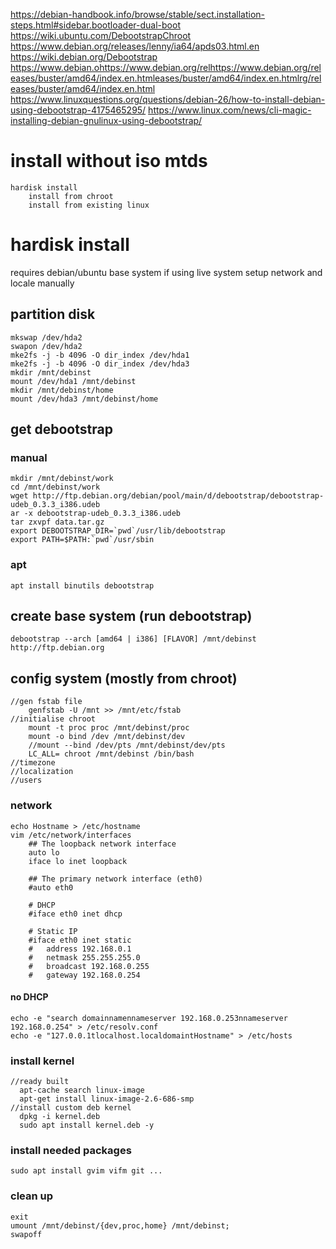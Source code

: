 https://debian-handbook.info/browse/stable/sect.installation-steps.html#sidebar.bootloader-dual-boot
https://wiki.ubuntu.com/DebootstrapChroot
https://www.debian.org/releases/lenny/ia64/apds03.html.en
https://wiki.debian.org/Debootstrap
https://www.debian.ohttps://www.debian.org/relhttps://www.debian.org/releases/buster/amd64/index.en.htmleases/buster/amd64/index.en.htmlrg/releases/buster/amd64/index.en.html
https://www.linuxquestions.org/questions/debian-26/how-to-install-debian-using-debootstrap-4175465295/
https://www.linux.com/news/cli-magic-installing-debian-gnulinux-using-debootstrap/


# install without iso mtds
    hardisk install
        install from chroot
        install from existing linux

# hardisk install
requires debian/ubuntu base system
if using live system setup network and locale manually

## partition disk
    mkswap /dev/hda2
    swapon /dev/hda2
    mke2fs -j -b 4096 -O dir_index /dev/hda1
    mke2fs -j -b 4096 -O dir_index /dev/hda3
    mkdir /mnt/debinst
    mount /dev/hda1 /mnt/debinst
    mkdir /mnt/debinst/home
    mount /dev/hda3 /mnt/debinst/home

## get debootstrap
### manual
    mkdir /mnt/debinst/work
    cd /mnt/debinst/work
    wget http://ftp.debian.org/debian/pool/main/d/debootstrap/debootstrap-udeb_0.3.3_i386.udeb
    ar -x debootstrap-udeb_0.3.3_i386.udeb
    tar zxvpf data.tar.gz
    export DEBOOTSTRAP_DIR=`pwd`/usr/lib/debootstrap
    export PATH=$PATH:`pwd`/usr/sbin
### apt 
    apt install binutils debootstrap

## create base system (run debootstrap)
    debootstrap --arch [amd64 | i386] [FLAVOR] /mnt/debinst http://ftp.debian.org
## 

## config system (mostly from chroot)
    //gen fstab file
        genfstab -U /mnt >> /mnt/etc/fstab
    //initialise chroot
        mount -t proc proc /mnt/debinst/proc
        mount -o bind /dev /mnt/debinst/dev
        //mount --bind /dev/pts /mnt/debinst/dev/pts
        LC_ALL= chroot /mnt/debinst /bin/bash
    //timezone
    //localization
    //users

### network
    echo Hostname > /etc/hostname 
    vim /etc/network/interfaces
        ## The loopback network interface
        auto lo
        iface lo inet loopback

        ## The primary network interface (eth0)
        #auto eth0

        # DHCP
        #iface eth0 inet dhcp

        # Static IP
        #iface eth0 inet static
        #	address 192.168.0.1
        #	netmask 255.255.255.0
        # 	broadcast 192.168.0.255
        #	gateway 192.168.0.254
#### no DHCP
    echo -e "search domainnamennameserver 192.168.0.253nnameserver 192.168.0.254" > /etc/resolv.conf
    echo -e "127.0.0.1tlocalhost.localdomaintHostname" > /etc/hosts

### install kernel
    //ready built
      apt-cache search linux-image
      apt-get install linux-image-2.6-686-smp
    //install custom deb kernel
      dpkg -i kernel.deb
      sudo apt install kernel.deb -y

### install needed packages
    sudo apt install gvim vifm git ...

### clean up
    exit
    umount /mnt/debinst/{dev,proc,home} /mnt/debinst;
    swapoff

